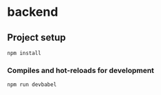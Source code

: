 # backend

## Project setup
```
npm install
```

### Compiles and hot-reloads for development
```
npm run devbabel
```
